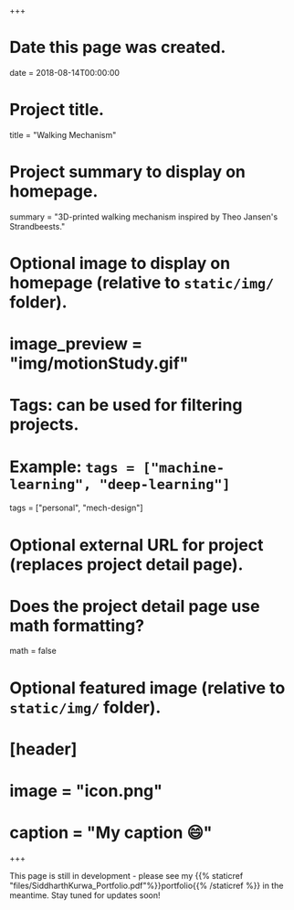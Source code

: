 +++
# Date this page was created.
date = 2018-08-14T00:00:00

# Project title.
title = "Walking Mechanism"

# Project summary to display on homepage.
summary = "3D-printed walking mechanism inspired by Theo Jansen's Strandbeests."

# Optional image to display on homepage (relative to `static/img/` folder).
# image_preview = "img/motionStudy.gif"

# Tags: can be used for filtering projects.
# Example: `tags = ["machine-learning", "deep-learning"]`
tags = ["personal", "mech-design"]

# Optional external URL for project (replaces project detail page).

# Does the project detail page use math formatting?
math = false

# Optional featured image (relative to `static/img/` folder).
# [header]
# image = "icon.png"
# caption = "My caption :smile:"

+++

This page is still in development - please see my {{% staticref "files/SiddharthKurwa_Portfolio.pdf"%}}portfolio{{% /staticref %}} in the meantime. Stay tuned for updates soon!